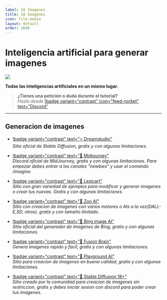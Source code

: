 ```yaml
---
label: IA Imagenes
title: IA Imagenes
icon: file-media
layout: default
order: 1698 
---
```


# Inteligencia artificial para generar imagenes

![](https://i.postimg.cc/CKnDfsDC/Header-AI-1.png)

**Todas las inteligencias artificiales en un mismo lugar.**

> **¿Tienes una petición o duda durante el tutorial?**       
> *Hazlo desde* [!badge variant="contrast" icon="feed-rocket" text="Discord"](https://discord.gg/hVKeY3uEru) 

---


## Generacion de imagenes

- [!badge variant="contrast" text="⭐  Dreamstudio"](https://dreamstudio.ai/generate)    
*Sitio oficial de Stable Diffusion, gratis y con algunas limitaciones.*

- [!badge variant="contrast" text="🔷  Midjourney"](https://discord.gg/midjourney)    
*Discord oficial de MidJourney, gratis y con algunas limitaciones.  Para empezar debes entrar a los canales "newbies" y usar el comando /imagine.*


- [!badge variant="contrast" text="🔷  Lexicart"](https://lexica.art/aperture)    
*Sitio con gran variedad de ejemplos para modificar y generar imagenes o crear tus nuevas. Gratis y con algunas limitaciones.*


- [!badge variant="contrast" text="🔷  Zoo AI"](https://zoo.replicate.dev/)   
*Sitio con creacion de imagenes con varios motores o AIs a la vez(DALL-E,SD, otros). gratis y con tamaño limitado.*    


- [!badge variant="contrast" text="🔷  Bing image AI"](https://www.bing.com/images/create)    
*Sitio oficial del generador de imagenes de Bing, gratis y con algunas limitaciones.*    


- [!badge variant="contrast" text="🔷  Fusion Brain"](https://fusionbrain.ai/)    
*Genera imagenes rapido y facil, gratis y con algunas limitaciones.*  

- [!badge variant="contrast" text="🔷  Playground AI"](https://playgroundai.com/)    
*Sitio para creacion de imagenes en buena calidad, gratis y con algunas limitaciones.*

- [!badge variant="contrast" text="🔞  Stable Diffusion 18+"](https://unstability.party/)    
*Sitio creado por la comunidad para creacion de imagenes sin restriccion, gratis y debes iniciar sesion con discord para poder crear tus imagenes.*   